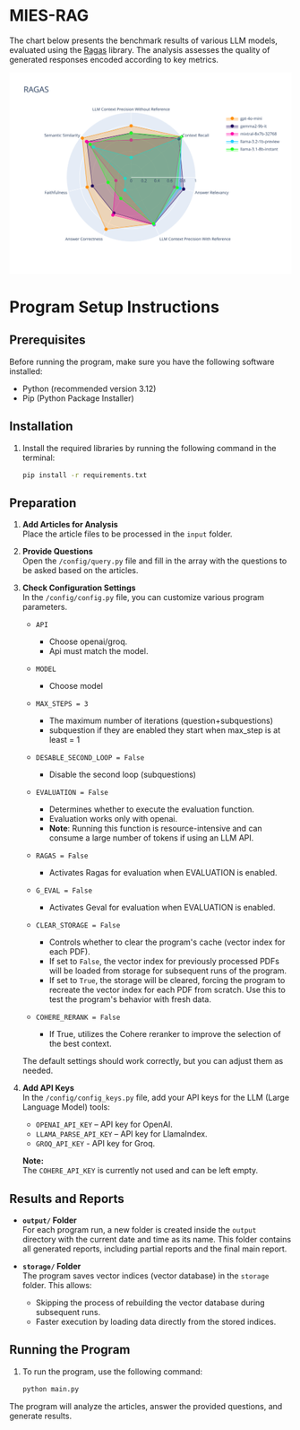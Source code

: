 # MIES-RAG 

The chart below presents the benchmark results of various LLM models, evaluated using the [Ragas](https://github.com/explodinggradients/ragas) library. The analysis assesses the quality of generated responses encoded according to key metrics.  

![Benchmark results of LLM models](assets/ragas-chart.svg)

# Program Setup Instructions

## Prerequisites
Before running the program, make sure you have the following software installed:
- Python (recommended version 3.12)
- Pip (Python Package Installer)

## Installation

1. Install the required libraries by running the following command in the terminal:
    ```bash
    pip install -r requirements.txt
    ```

## Preparation

1. **Add Articles for Analysis**  
   Place the article files to be processed in the `input` folder. 

2. **Provide Questions**  
   Open the `/config/query.py` file and fill in the array with the questions to be asked based on the articles.

3. **Check Configuration Settings**  
   In the `/config/config.py` file, you can customize various program parameters.
   - `API`
      - Choose openai/groq.
      - Api must match the model.
   - `MODEL`
      - Choose model
   - `MAX_STEPS = 3`
      - The maximum number of iterations (question+subquestions)
      - subquestion if they are enabled they start when max_step is at least = 1
   - `DESABLE_SECOND_LOOP = False`
      - Disable the second loop (subquestions)
   - `EVALUATION = False`
      - Determines whether to execute the evaluation function.
      - Evaluation works only with openai.
      - **Note**: Running this function is resource-intensive and can consume a large number of tokens if using an LLM API.
   - `RAGAS = False`  
      - Activates Ragas for evaluation when EVALUATION is enabled.
   - `G_EVAL = False`  
      - Activates Geval for evaluation when EVALUATION is enabled.
   - `CLEAR_STORAGE = False`
      - Controls whether to clear the program's cache (vector index for each PDF).
      - If set to `False`, the vector index for previously processed PDFs will be loaded from storage for subsequent runs of the program.
      - If set to `True`, the storage will be cleared, forcing the program to recreate the vector index for each PDF from scratch. Use this to test the program's behavior with fresh data.


   - `COHERE_RERANK = False`  
      - If True, utilizes the Cohere reranker to improve the selection of the best context.

   The default settings should work correctly, but you can adjust them as needed.

4. **Add API Keys**  
   In the `/config/config_keys.py` file, add your API keys for the LLM (Large Language Model) tools:
   - `OPENAI_API_KEY` – API key for OpenAI.
   - `LLAMA_PARSE_API_KEY` – API key for LlamaIndex.
   - `GROQ_API_KEY` - API key for Groq.
   
   **Note:**  
   The `COHERE_API_KEY` is currently not used and can be left empty.

## Results and Reports

- **`output/` Folder**  
  For each program run, a new folder is created inside the `output` directory with the current date and time as its name. This folder contains all generated reports, including partial reports and the final main report.

- **`storage/` Folder**  
  The program saves vector indices (vector database) in the `storage` folder. This allows:
  - Skipping the process of rebuilding the vector database during subsequent runs.
  - Faster execution by loading data directly from the stored indices.

## Running the Program

1. To run the program, use the following command:
    ```bash
    python main.py
    ```

The program will analyze the articles, answer the provided questions, and generate results.
